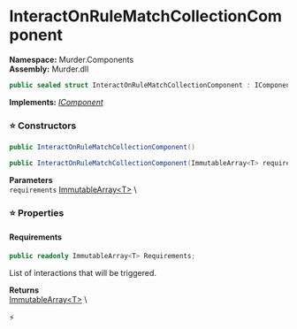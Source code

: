 # InteractOnRuleMatchCollectionComponent

**Namespace:** Murder.Components \
**Assembly:** Murder.dll

```csharp
public sealed struct InteractOnRuleMatchCollectionComponent : IComponent
```

**Implements:** _[IComponent](/Bang/Components/IComponent.html)_

### ⭐ Constructors
```csharp
public InteractOnRuleMatchCollectionComponent()
```

```csharp
public InteractOnRuleMatchCollectionComponent(ImmutableArray<T> requirements)
```

**Parameters** \
`requirements` [ImmutableArray\<T\>](https://learn.microsoft.com/en-us/dotnet/api/System.Collections.Immutable.ImmutableArray-1?view=net-7.0) \

### ⭐ Properties
#### Requirements
```csharp
public readonly ImmutableArray<T> Requirements;
```

List of interactions that will be triggered.

**Returns** \
[ImmutableArray\<T\>](https://learn.microsoft.com/en-us/dotnet/api/System.Collections.Immutable.ImmutableArray-1?view=net-7.0) \


⚡